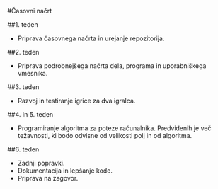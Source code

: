 #Časovni načrt

##1. teden

* Priprava časovnega načrta in urejanje repozitorija.

##2. teden

* Priprava podrobnejšega načrta dela, programa in uporabniškega vmesnika.

##3. teden

* Razvoj in testiranje igrice za dva igralca.

##4. in 5. teden

* Programiranje algoritma za poteze računalnika.
Predvidenih je več težavnosti, ki bodo odvisne od velikosti polj in od algoritma.

##6. teden

* Zadnji popravki.
* Dokumentacija in lepšanje kode.
* Priprava na zagovor.
